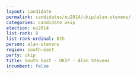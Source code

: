 ```yaml
---
layout: candidate
permalink: candidates/eu2014/ukip/alan-stevens/
categories: candidate ukip
election: eu2014
list-rank: 8
list-rank-ordinal: 8th
person: alan-stevens
region: south-east
party: ukip
title: South East - UKIP - Alan Stevens
incumbent: false
---
```

